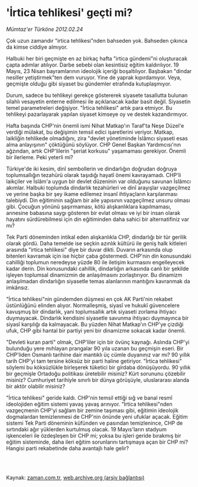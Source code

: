 # 'İrtica tehlikesi' geçti mi?

*Mümtaz'er Türköne 2012.02.24*

<td class="columnist-detail">
<p>Çok uzun zamandır "irtica tehlikesi"nden bahseden yok. Bahseden çıkınca da kimse ciddiye almıyor.</p>
<p>
<div id="haberMetinDiv">
<p>Halbuki her biri geçmişte en az birkaç hafta "irtica gündemi"ni oluşturacak çapta adımlar atılıyor. Darbe sebebi olan kesintisiz eğitim kaldırılıyor. 19 Mayıs, 23 Nisan bayramlarının ideolojik içeriği boşaltılıyor. Başbakan "dindar nesiller yetiştirmek"ten dem vuruyor. Yine de yaprak kıpırdamıyor. Veya, geçmişte olduğu gibi siyaset bu gündemler etrafında kutuplaşmıyor.
<p>Durum, sadece bu tehlikeyi gerekçe göstererek siyasete tasallutta bulunan silahlı vesayetin enterne edilmesi ile açıklanacak kadar basit değil. Siyasetin temel parametreleri değişiyor. "İrtica tehlikesi" artık para etmiyor. Bu tehlikeyi pazarlayarak yapılan siyaset kimseye oy ve destek kazandırmıyor.
<p>Hafta başında CHP'nin önemli ismi Nihat Matkap'ın Taraf'ta Neşe Düzel'e verdiği mülakat, bu değişimin temsil edici işaretlerini veriyor. Matkap, laikliğin tehlikede olmadığını, zira "devlet yönetiminde İslâmcı siyaseti esas alma anlayışının" çöktüğünü söylüyor. CHP Genel Başkan Yardımcısı'nın ağzından, artık CHP'lilerin "şeriat korkusu" yaşamaması gerekiyor. Önemli bir ilerleme. Peki yeterli mi?
<p>Türkiye'de iki kesim, dinî sembollerin ve dindarlığın doğrudan doğruya toplumsallığın tezahürü olarak taşıdığı hayatî önemi kavrayamadı. CHP'li laikçiler ve İslâm'a uygun bir devlet düzeninin var olduğunu savunan İslâmcı akımlar. Halbuki toplumda dindarlık tezahürleri ve dinî arayışlar vazgeçilmez ve yerine başka bir şey ikame edilemez insanî ihtiyaçların karşılanması talebiydi. Din eğitiminin sağlam bir aile yapısının vazgeçilmez unsuru olması gibi. Çocuğun yönünü şaşırmaması, kötü alışkanlıklara kapılmaması, annesine babasına saygı gösteren bir evlat olması ve iyi bir insan olarak hayatını sürdürebilmesi için din eğitiminden daha sahici bir alternatifiniz var mı?
<p>Tek Parti döneminden intikal eden alışkanlıkla CHP, dindarlığı bir tür gerilik olarak gördü. Daha temelde ise seçkin azınlık kültürü ile geniş halk kitleleri arasında "irtica tehlikesi" diye bir duvar dikti. Duvarın arkasında olup bitenleri kavramak için ise hiçbir çaba göstermedi. CHP'nin din konusundaki cahilliği toplumun neredeyse yüzde 80 ile iletişim kurmasını engelleyecek kadar derin. Din konusundaki cahillik, dindarlığın arkasında canlı bir şekilde işleyen toplumsal dinamizmin de anlaşılmasını zorlaştırıyor. Bu dinamizm anlaşılmadan dindarlığın siyasetle temas alanlarının mantığını kavranmak da imkânsız.
<p>"İrtica tehlikesi"nin gündemden düşmesi en çok AK Parti'nin rekabet üstünlüğünü elinden alıyor. Normalleşmiş, siyasî ve hukukî güvencelere kavuşmuş bir dindarlık, yani toplumsallık artık siyaseti zorlama ihtiyacı duymayacak. Dindarlık kendisini siyasetle savunma ihtiyacı duymayınca bir siyasî karşılığı da kalmayacak. Bu yüzden Nihat Matkap'ın CHP'ye çizdiği ufuk, CHP gibi hantal bir partiyi yeni bir dinamizme sokacak kadar önemli.
<p>"Devleti kuran parti" olmak, CHP'liler için bir övünç kaynağı. Aslında CHP'yi bulunduğu yere mıhlayan prangalar 90 yıla uzanan bu geçmişin eseri. Bir CHP'liden Osmanlı tarihine dair mantıklı üç cümle duyanınız var mı? 90 yıllık tarih CHP'yi tam tersine köksüz bir parti haline getiriyor. "İrtica tehlikesi" söylemi bu köksüzlükle birleşerek tüketici bir girdaba dönüşüyordu. 90 yıllık bir geçmişle Ortadoğu politikası üretebilir misiniz? Kürt sorununu çözebilir misiniz? Cumhuriyet tarihiyle sınırlı bir dünya görüşüyle, uluslararası alanda bir aktör olabilir misiniz?
<p>"İrtica tehlikesi" geride kaldı. CHP'nin temsil ettiği sığ ve banal resmî ideolojiden eğitim sistemi yavaş yavaş arınıyor. "İrtica tehlikesi"nden vazgeçmenin CHP'yi sağlam bir zemine taşıması gibi, eğitimin ideolojik dogmalardan temizlenmesi de CHP'nin önünde yeni ufuklar açacak. Eğitim sistemi Tek Parti döneminin küfünden ve pasından temizlenince, CHP de sırtındaki ağır yüklerden kurtulmuş olacak. 19 Mayıs'ların stadyum işkenceleri ile özdeşleşen bir CHP mi; yoksa bu işleri geride bırakmış bir eğitim sisteminde, daha ileri eğitim sorunlarını tartışmaya açan bir CHP mi? Hangisi parti rekabetinde daha avantajlı hale gelir? </p></p></p></p></p></p></p></p></div>
</p>


<p><br>
		 </br></p></td>

Kaynak: [zaman.com.tr](http://zaman.com.tr/yazar.do?yazino=1250010), [web.archive.org (arşiv bağlantısı)](http://web.archive.org/web/20120306070838/http://www.zaman.com.tr:80/yazar.do?yazino=1250010)
